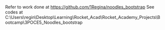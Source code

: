 Refer to work done at https://github.com/1Regina/noodles_bootstrap
See codes at C:\Users\regin\Desktop\Learning\Rocket_Acad\Rocket_Academy_Projects\Bootcamp\3POCE5_Noodles_bootstrap